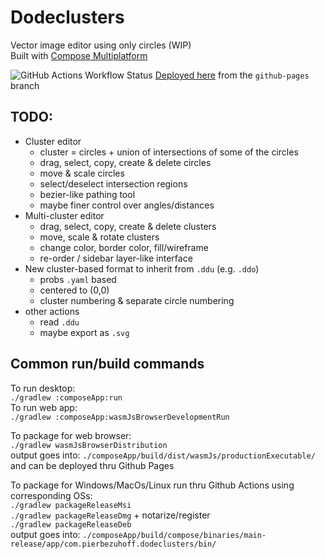 # Dodeclusters
Vector image editor using only circles (WIP)  
Built with [Compose Multiplatform](https://github.com/JetBrains/compose-multiplatform)

![GitHub Actions Workflow Status](https://img.shields.io/github/actions/workflow/status/pier-bezuhoff/Dodeclusters/build.yml?branch=master&event=push)
[Deployed here](https://pier-bezuhoff.github.io/Dodeclusters/) from the `github-pages` branch  

## TODO:
* Cluster editor
  - cluster = circles + union of intersections of some of the circles
  - drag, select, copy, create & delete circles
  - move & scale circles
  - select/deselect intersection regions
  - bezier-like pathing tool
  - maybe finer control over angles/distances
* Multi-cluster editor
  - drag, select, copy, create & delete clusters
  - move, scale & rotate clusters
  - change color, border color, fill/wireframe
  - re-order / sidebar layer-like interface
* New cluster-based format to inherit from `.ddu` (e.g. `.ddo`)
  - probs `.yaml` based
  - centered to (0,0)
  - cluster numbering & separate circle numbering
* other actions
  - read `.ddu`
  - maybe export as `.svg`

## Common run/build commands
To run desktop:  
`./gradlew :composeApp:run`  
To run web app:  
`./gradlew :composeApp:wasmJsBrowserDevelopmentRun`  

To package for web browser:  
`./gradlew wasmJsBrowserDistribution`  
output goes into: `./composeApp/build/dist/wasmJs/productionExecutable/`  
and can be deployed thru Github Pages  

To package for Windows/MacOs/Linux run thru Github Actions using corresponding OSs:  
`./gradlew packageReleaseMsi`  
`./gradlew packageReleaseDmg` + notarize/register  
`./gradlew packageReleaseDeb`  
output goes into: `./composeApp/build/compose/binaries/main-release/app/com.pierbezuhoff.dodeclusters/bin/`  

